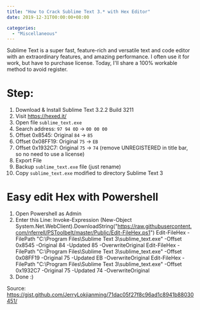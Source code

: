 ```yaml
---
title: "How to Crack Sublime Text 3.* with Hex Editor"
date: 2019-12-31T00:00:00+08:00

categories:
  - "Miscellaneous"
---
```

Sublime Text is a super fast, feature-rich and versatile text and code editor with an extraordinary features, and amazing performance. I often use it for work,  but have to purchase license. Today, I'll share a 100% workable method to avoid register.
<!--more-->
# Step:
1. Download & Install Sublime Text 3.2.2 Build 3211
2. Visit https://hexed.it/
3. Open file `sublime_text.exe`
4. Search address: `97 94 0D` -> `00 00 00`
5. Offset 0x8545: Original `84` -> `85`
6. Offset 0x08FF19: Original `75` -> `EB`
7. Offset 0x1932C7: Original `75` -> `74` (remove UNREGISTERED in title bar, so no need to use a license)
8. Export File
9. Backup `sublime_text.exe` file (just rename)
10. Copy `sublime_text.exe` modified to directory Sublime Text 3

# Easy edit Hex with Powershell
1. Open Powershell as Admin
2. Enter this Line:
Invoke-Expression (New-Object System.Net.WebClient).DownloadString("https://raw.githubusercontent.com/nferrell/PSToolbelt/master/Public/Edit-FileHex.ps1")
Edit-FileHex -FilePath "C:\Program Files\Sublime Text 3\sublime_text.exe" -Offset 0x8545 -Original 84 -Updated 85 -OverwriteOriginal
Edit-FileHex -FilePath "C:\Program Files\Sublime Text 3\sublime_text.exe" -Offset 0x08FF19 -Original 75 -Updated EB -OverwriteOriginal
Edit-FileHex -FilePath "C:\Program Files\Sublime Text 3\sublime_text.exe" -Offset 0x1932C7 -Original 75 -Updated 74 -OverwriteOriginal
3. Done :)

Source: https://gist.github.com/JerryLokjianming/71dac05f27f8c96ad1c8941b88030451/


